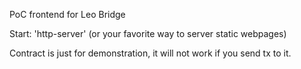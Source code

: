 PoC frontend for Leo Bridge

Start: 'http-server' (or your favorite way to server static webpages)

Contract is just for demonstration, it will not work if you send tx to it.
